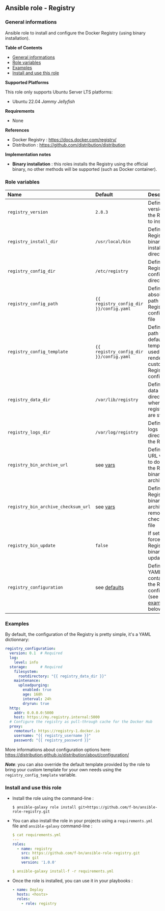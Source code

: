 ## Ansible role - Registry

### General informations

Ansible role to install and configure the Docker Registry (using binary installation).

**Table of Contents**

- [General informations](#general-informations)
- [Role variables](#role-variables)
- [Examples](#examples)
- [Install and use this role](#install-and-use-this-role)

**Supported Platforms**

This role only supports Ubuntu Server LTS platforms:

  - Ubuntu 22.04 *Jammy Jellyfish*

**Requirements**

  - None

**References**

  - Docker Registry : https://docs.docker.com/registry/
  - Distribution : https://github.com/distribution/distribution

**Implementation notes**
  
  - **Binary installation** : this roles installs the Registry using the official binary, no other methods will be supported (such as Docker container).

### Role variables

| Name                              | Default                      | Description                                                      |
| :-------------------------------- | :--------------------------- | :--------------------------------------------------------------- |
| `registry_version`                | `2.8.3`                      | Defines the version of the Registry to install                   |
| `registry_install_dir`            | `/usr/local/bin`             | Defines the Registry binary installation directory               |
| `registry_config_dir`             | `/etc/registry`              | Defines the Registry configuration directory                     |
| `registry_config_path`            | `{{ registry_config_dir }}/config.yaml`|  Defines the absolute path to the Registry configuration file |
| `registry_config_template`        | `{{ registry_config_dir }}/config.yaml`|  Defines the path to the default template used to render custom Registry configuration |
| `registry_data_dir`               | `/var/lib/registry`          | Defines the data directory where all registry files are stored   |
| `registry_logs_dir`               | `/var/log/registry`          | Defines the logs directory of the Registry                       |
| `registry_bin_archive_url`        | see [vars](vars/main.yml)    | Defines the URL where to download the Registry binary archive    |
| `registry_bin_archive_checksum_url`| see [vars](vars/main.yml)    | Defines the Registry binary archive remote checksum file        |
| `registry_bin_update`             | `false`                      | If set to `true`, force the Registry binary update               |
| `registry_configuration`          | see [defaults](defaults/main.yml) | Defines a YAML dict containing the Registry configuration (see [examples](€examples) below |

### Examples

By default, the configuration of the Registry is pretty simple, it's a YAML dictionnary:

```YAML
registry_configuration:
  version: 0.1  # Required
  log:
    level: info
  storage:      # Required
    filesystem:
      rootdirectory: "{{ registry_data_dir }}"
    maintenance:
      uploadpurging:
        enabled: true
        age: 168h
        interval: 24h
        dryrun: true
  http:
    addr: 0.0.0.0:5000
    host: https://my.registry.internal:5000
  # Configure the registry as pull-through cache for the Docker Hub
  proxy:
    remoteurl: https://registry-1.docker.io
    username: "{{ registry_username }}"
    password: "{{ registry_password }}"
```

More informations about configuration options here: https://distribution.github.io/distribution/about/configuration/ 

***Note***: you can also override the default template provided by the role to bring your custom template for your own needs using the `registry_config_template` variable.

### Install and use this role

* Install the role using the command-line :

  ```shell
  $ ansible-galaxy role install git+https://github.com/f-bn/ansible-role-registry.git
  ```

* You can also install the role in your projects using a `requirements.yml` file and `ansible-galaxy` command-line :

  ```YAML
  $ cat requirements.yml
  ---
  roles:
    - name: registry
      src: https://github.com/f-bn/ansible-role-registry.git
      scm: git
      version: '1.0.0'

  $ ansible-galaxy install-f -r requirements.yml
  ```

* Once the role is installed, you can use it in your playbooks :

  ```yaml
  - name: Deploy
    hosts: <hosts>
    roles:
      - role: registry
  ```
